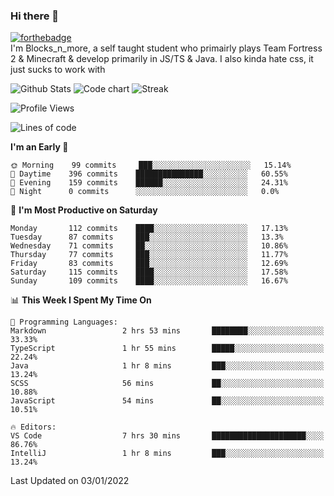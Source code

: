 ### Hi there 👋
[![forthebadge](https://forthebadge.com/images/badges/0-percent-optimized.svg)](https://forthebadge.com)<br>
I'm Blocks_n_more, a self taught student who primairly plays Team Fortress 2 & Minecraft & develop primarily in JS/TS & Java. I also kinda hate css, it just sucks to work with

![Github Stats](https://github-readme-stats.vercel.app/api?username=blocksnmore&show_icons=true&theme=dark)
![Code chart](https://github-readme-stats.vercel.app/api/top-langs/?username=blocksnmore&layout=compact&theme=dark)
![Streak](https://github-readme-streak-stats.herokuapp.com/?user=blocksnmore&theme=dark&hide_border=true)
<!--START_SECTION:waka-->
![Profile Views](http://img.shields.io/badge/Profile%20Views-1-blue)

![Lines of code](https://img.shields.io/badge/From%20Hello%20World%20I%27ve%20Written-2%20Million%20lines%20of%20code-blue)

**I'm an Early 🐤** 

```text
🌞 Morning    99 commits     ███░░░░░░░░░░░░░░░░░░░░░░   15.14% 
🌆 Daytime    396 commits    ███████████████░░░░░░░░░░   60.55% 
🌃 Evening    159 commits    ██████░░░░░░░░░░░░░░░░░░░   24.31% 
🌙 Night      0 commits      ░░░░░░░░░░░░░░░░░░░░░░░░░   0.0%

```
📅 **I'm Most Productive on Saturday** 

```text
Monday       112 commits    ████░░░░░░░░░░░░░░░░░░░░░   17.13% 
Tuesday      87 commits     ███░░░░░░░░░░░░░░░░░░░░░░   13.3% 
Wednesday    71 commits     ██░░░░░░░░░░░░░░░░░░░░░░░   10.86% 
Thursday     77 commits     ███░░░░░░░░░░░░░░░░░░░░░░   11.77% 
Friday       83 commits     ███░░░░░░░░░░░░░░░░░░░░░░   12.69% 
Saturday     115 commits    ████░░░░░░░░░░░░░░░░░░░░░   17.58% 
Sunday       109 commits    ████░░░░░░░░░░░░░░░░░░░░░   16.67%

```


📊 **This Week I Spent My Time On** 

```text
💬 Programming Languages: 
Markdown                 2 hrs 53 mins       ████████░░░░░░░░░░░░░░░░░   33.33% 
TypeScript               1 hr 55 mins        █████░░░░░░░░░░░░░░░░░░░░   22.24% 
Java                     1 hr 8 mins         ███░░░░░░░░░░░░░░░░░░░░░░   13.24% 
SCSS                     56 mins             ██░░░░░░░░░░░░░░░░░░░░░░░   10.88% 
JavaScript               54 mins             ██░░░░░░░░░░░░░░░░░░░░░░░   10.51%

🔥 Editors: 
VS Code                  7 hrs 30 mins       █████████████████████░░░░   86.76% 
IntelliJ                 1 hr 8 mins         ███░░░░░░░░░░░░░░░░░░░░░░   13.24%

```


 Last Updated on 03/01/2022
<!--END_SECTION:waka-->
